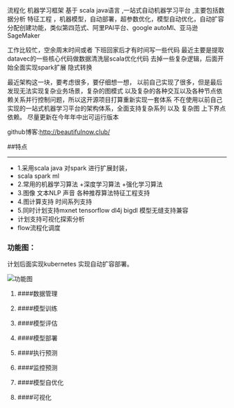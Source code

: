 流程化 机器学习框架 基于 scala java语言 ,一站式自动机器学习平台 ,主要包括数据分析 特征工程 ，机器模型，自动部署，超参数优化，模型自动优化，自动扩容分配创建功能，类似第四范式、阿里PAI平台、google autoMl、亚马逊SageMaker 

工作比较忙，空余周末时间或者 下班回家后才有时间写一些代码
最近主要是提取datavec的一些核心代码做数据清洗层scala优化代码
去掉一些复杂逻辑，后面开始全面实现spark扩展 隐式转换


最近架构这一块，要考虑很多，要仔细想一想，
以前自己实现了很多，但是最后发现无法实现复杂业务场景，复杂的图模式
以及复杂的各种交互以及各种节点依赖关系并行控制问题，所以这开源项目打算重新实现一套体系
不在使用以前自己实现的一站式机器学习平台的架构体系，全面支持复杂系列 以及 复杂图 上下界点依赖。
尽量更新在今年年中出可运行版本



github博客:http://beautifulnow.club/


##特点

-----------------------------------------------------------------------------------------------------------------------------------------------------------------

* 1.采用scala java 对spark 进行扩展封装， 
* scala spark ml
* 2.常用的机器学习算法 +深度学习算法 +强化学习算法
* 3.图像 文本NLP 声音 各种推荐算法特征工程支持
* 4.图计算支持 时间系列支持
* 5.同时计划支持mxnet tensorflow dl4j bigdl 模型无缝支持兼容
* 计划支持可视化探索分析
* flow流程化调度

### 功能图：
 
 计划后面实现kubernetes 实现自动扩容部署。

![功能图](https://github.com/beautifulNow1992/flowml/raw/master/images/1.png)


1. ####数据管理


2. ####模型训练


3. ####模型评估


4. ####模型部署


5. ####执行预测


6. ####监控预测


7. ####模型自优化


8. ####可视化





